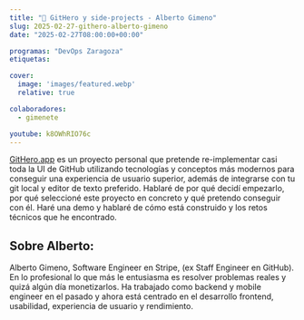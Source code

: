 ```yaml
---
title: "🦁 GitHero y side-projects - Alberto Gimeno"
slug: 2025-02-27-githero-alberto-gimeno
date: "2025-02-27T08:00:00+00:00"

programas: "DevOps Zaragoza"
etiquetas:

cover:
  image: 'images/featured.webp'
  relative: true

colaboradores:
  - gimenete

youtube: k8OWhRIO76c
---
```


[GitHero.app](http://githero.app/) es un proyecto personal que pretende re-implementar casi toda la UI de GitHub utilizando tecnologías y conceptos más modernos para conseguir una experiencia de usuario superior, además de integrarse con tu git local y editor de texto preferido. Hablaré de por qué decidí empezarlo, por qué seleccioné este proyecto en concreto y qué pretendo conseguir con él. Haré una demo y hablaré de cómo está construido y los retos técnicos que he encontrado.

## Sobre Alberto:

Alberto Gimeno, Software Engineer en Stripe, (ex Staff Engineer en GitHub). En lo profesional lo que más le entusiasma es resolver problemas reales y quizá algún día monetizarlos. Ha trabajado como backend y mobile engineer en el pasado y ahora está centrado en el desarrollo frontend, usabilidad, experiencia de usuario y rendimiento.


